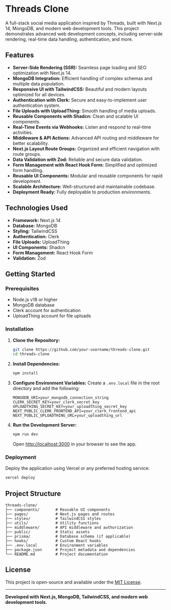 # Threads Clone

A full-stack social media application inspired by Threads, built with Next.js 14, MongoDB, and modern web development tools. This project demonstrates advanced web development concepts, including server-side rendering, real-time data handling, authentication, and more.

## Features

- **Server-Side Rendering (SSR):** Seamless page loading and SEO optimization with Next.js 14.
- **MongoDB Integration:** Efficient handling of complex schemas and multiple data population.
- **Responsive UI with TailwindCSS:** Beautiful and modern layouts optimized for all devices.
- **Authentication with Clerk:** Secure and easy-to-implement user authentication system.
- **File Uploads with UploadThing:** Smooth handling of media uploads.
- **Reusable Components with Shadcn:** Clean and scalable UI components.
- **Real-Time Events via Webhooks:** Listen and respond to real-time activities.
- **Middleware & API Actions:** Advanced API routing and middleware for better scalability.
- **Next.js Layout Route Groups:** Organized and efficient navigation with route groups.
- **Data Validation with Zod:** Reliable and secure data validation.
- **Form Management with React Hook Form:** Simplified and optimized form handling.
- **Reusable UI Components:** Modular and reusable components for rapid development.
- **Scalable Architecture:** Well-structured and maintainable codebase.
- **Deployment Ready:** Fully deployable to production environments.

## Technologies Used

- **Framework:** Next.js 14  
- **Database:** MongoDB  
- **Styling:** TailwindCSS  
- **Authentication:** Clerk  
- **File Uploads:** UploadThing  
- **UI Components:** Shadcn  
- **Form Management:** React Hook Form  
- **Validation:** Zod  

## Getting Started

### Prerequisites

- Node.js v18 or higher
- MongoDB database
- Clerk account for authentication
- UploadThing account for file uploads

### Installation

1. **Clone the Repository:**
   ```bash
   git clone https://github.com/your-username/threads-clone.git
   cd threads-clone
   ```

2. **Install Dependencies:**
   ```bash
   npm install
   ```

3. **Configure Environment Variables:**
   Create a `.env.local` file in the root directory and add the following:
   ```env
   MONGODB_URI=your_mongodb_connection_string
   CLERK_SECRET_KEY=your_clerk_secret_key
   UPLOADTHING_SECRET_KEY=your_uploadthing_secret_key
   NEXT_PUBLIC_CLERK_FRONTEND_API=your_clerk_frontend_api
   NEXT_PUBLIC_UPLOADTHING_URL=your_uploadthing_url
   ```

4. **Run the Development Server:**
   ```bash
   npm run dev
   ```
   Open [http://localhost:3000](http://localhost:3000) in your browser to see the app.

### Deployment

Deploy the application using Vercel or any preferred hosting service:

```bash
vercel deploy
```

## Project Structure

```
threads-clone/
├── components/       # Reusable UI components
├── pages/            # Next.js pages and routes
├── styles/           # TailwindCSS styles
├── utils/            # Utility functions
├── middleware/       # API middleware and authorization
├── public/           # Static assets
├── prisma/           # Database schema (if applicable)
├── hooks/            # Custom React hooks
├── .env.local        # Environment variables
├── package.json      # Project metadata and dependencies
└── README.md         # Project documentation
```

## License

This project is open-source and available under the [MIT License](LICENSE).

---

**Developed with Next.js, MongoDB, TailwindCSS, and modern web development tools.**

